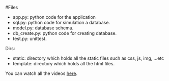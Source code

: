 #Files

- app.py: python code for the application
- sql.py: python code for simulation a database.
- model.py: database schema.
- db_create.py: python code for creating database.
- test.py: unittest.

Dirs:

- static: directory which holds all the static files such as css, js, img, ...etc
- template: directory which holds all the html files.

You can watch all the videos [here](http://www.youtube.com/watch?v=WfpFUmV1d0w&list=PLLjmbh6XPGK4ISY747FUHXEl9lBxre4mM).
